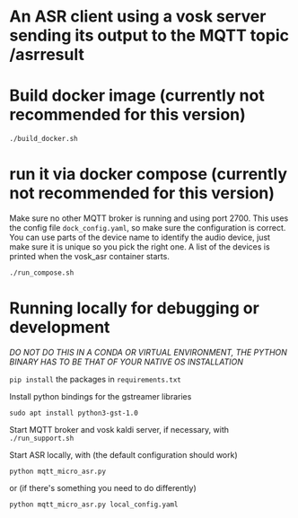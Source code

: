 # An ASR client using a vosk server sending its output to the MQTT topic /asrresult

# Build docker image (currently not recommended for this version)

```
./build_docker.sh
```

# run it via docker compose (currently not recommended for this version)

Make sure no other MQTT broker is running and using port 2700. This uses the config file `dock_config.yaml`, so make sure the configuration is correct. You can use parts of the device name to identify the audio device, just make sure it is unique so you pick the right one. A list of the devices is printed when the vosk_asr container starts.

```
./run_compose.sh
```

# Running locally for debugging or development

*DO NOT DO THIS IN A CONDA OR VIRTUAL ENVIRONMENT, THE PYTHON BINARY HAS TO BE THAT OF YOUR NATIVE OS INSTALLATION*

`pip install` the packages in `requirements.txt`

Install python bindings for the gstreamer libraries

`sudo apt install python3-gst-1.0`

Start MQTT broker and vosk kaldi server, if necessary, with `./run_support.sh`

Start ASR locally, with (the default configuration should work)
```
python mqtt_micro_asr.py
```
or (if there's something you need to do differently)
```
python mqtt_micro_asr.py local_config.yaml
```
